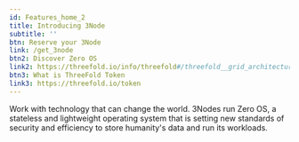 ```yaml
---
id: Features_home_2
title: Introducing 3Node
subtitle: ''
btn: Reserve your 3Node
link: /get_3node
btn2: Discover Zero OS
link2: https://threefold.io/info/threefold#/threefold__grid_architecture?id=zero-os
btn3: What is ThreeFold Token
link3: https://threefold.io/token
---
```

Work with technology that can change the world. 3Nodes run Zero OS, a stateless and lightweight operating system that is setting new standards of security and efficiency to store humanity's data and run its workloads.

